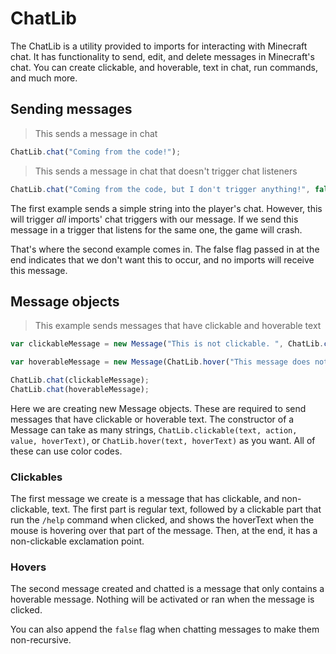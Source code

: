 # ChatLib

The ChatLib is a utility provided to imports for interacting with Minecraft chat. It has functionality to send, edit,
and delete messages in Minecraft's chat. You can create clickable, and hoverable, text in chat, run commands, and much
more.

## Sending messages

>This sends a message in chat

```javascript
ChatLib.chat("Coming from the code!");
```
>This sends a message in chat that doesn't trigger chat listeners

```javascript
ChatLib.chat("Coming from the code, but I don't trigger anything!", false);
```

The first example sends a simple string into the player's chat. However, this will trigger _all_ imports' chat
triggers with our message. If we send this message in a trigger that listens for the same one, the game will crash.

That's where the second example comes in. The false flag passed in at the end indicates that we don't want this to
occur, and no imports will receive this message.

## Message objects

>This example sends messages that have clickable and hoverable text

```javascript
var clickableMessage = new Message("This is not clickable. ", ChatLib.clickable("This is clickable", "run_command", "/help", "This is shown when hovering over the message!"), "!");

var hoverableMessage = new Message(ChatLib.hover("This message does nothing when clicked.", "But it shows this text when hovered over!"));

ChatLib.chat(clickableMessage);
ChatLib.chat(hoverableMessage);
```

Here we are creating new Message objects. These are required to send messages that have clickable or hoverable text.
The constructor of a Message can take as many strings, `ChatLib.clickable(text, action, value, hoverText)`, or
`ChatLib.hover(text, hoverText)` as you want. All of these can use color codes.

### Clickables

The first message we create is a message that has clickable, and non-clickable, text. The first part is regular text,
followed by a clickable part that run the `/help` command when clicked, and shows the hoverText when the mouse is
hovering over that part of the message. Then, at the end, it has a non-clickable exclamation point.

### Hovers

The second message created and chatted is a message that only contains a hoverable message. Nothing will be activated
or ran when the message is clicked.

<aside class="notice">You can also append the <code>false</code> flag when chatting messages to make them non-recursive.</aside>